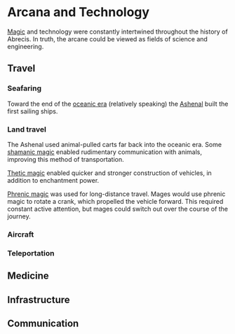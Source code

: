 # Arcana and Technology

[Magic](magic.md) and technology were constantly intertwined throughout the history of Abrecis. In truth, the arcane could be viewed as fields of science and engineering.

## Travel

### Seafaring

Toward the end of the [oceanic era](history/eras/oceanic.md) (relatively speaking) the [Ashenal](inhabitants/anthropoids/ashenal.md) built the first sailing ships.

### Land travel

The Ashenal used animal-pulled carts far back into the oceanic era. Some [shamanic magic](history/eras/shamanic.md) enabled rudimentary communication with animals, improving this method of transportation.

[Thetic magic](history/eras/thetic.md) enabled quicker and stronger construction of vehicles, in addition to enchantment power.

[Phrenic magic](history/eras/phrenic.md) was used for long-distance travel. Mages would use phrenic magic to rotate a crank, which propelled the vehicle forward. This required constant active attention, but mages could switch out over the course of the journey.

### Aircraft

### Teleportation

## Medicine

## Infrastructure

## Communication